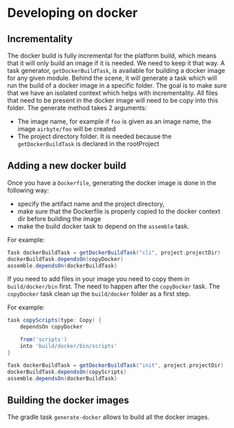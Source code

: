 # Developing on docker

## Incrementality 

The docker build is fully incremental for the platform build, which means that it will only build an image if it is needed. We need to keep it that 
way.
A task generator, `getDockerBuildTask`, is available for building a docker image for any given module. Behind the scene, it will generate a 
task which will run the build of a docker image in a specific folder. The goal is to make sure that we have an isolated 
context which helps with incrementality. All files that need to be present in the docker image will need to be copy into this folder. The generate 
method takes 2 arguments:
- The image name, for example if `foo` is given as an image name, the image `airbyte/foo` will be created
- The project directory folder. It is needed because the `getDockerBuildTask` is declared in the rootProject

## Adding a new docker build

Once you have a `Dockerfile`, generating the docker image is done in the following way:
- specify the artifact name and the project directory,
- make sure that the Dockerfile is properly copied to the docker context dir before building the image
- make the build docker task to depend on the `assemble` task.

For example:
```groovy
Task dockerBuildTask = getDockerBuildTask("cli", project.projectDir)
dockerBuildTask.dependsOn(copyDocker)
assemble.dependsOn(dockerBuildTask)
```

If you need to add files in your image you need to copy them in `build/docker/bin` first. The need to happen after the `copyDocker` task.
The `copyDocker` task clean up the `build/docker` folder as a first step.

For example:
```groovy
task copyScripts(type: Copy) {
    dependsOn copyDocker

    from('scripts')
    into 'build/docker/bin/scripts'
}

Task dockerBuildTask = getDockerBuildTask("init", project.projectDir)
dockerBuildTask.dependsOn(copyScripts)
assemble.dependsOn(dockerBuildTask)
```

## Building the docker images

The gradle task `generate-docker` allows to build all the docker images.

